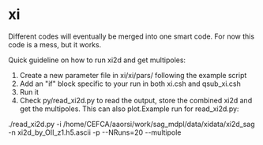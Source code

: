 # xi

Different codes will eventually be merged into one smart code. For now this code is a mess, but it works.

Quick guideline on how to run xi2d and get multipoles:

1. Create a new parameter file in xi/xi/pars/ following the example script
2. Add an "if" block specific to your run in both xi.csh and qsub_xi.csh
3. Run it
4. Check py/read_xi2d.py to read the output, store the combined xi2d and get the multipoles. This can also plot.Example run for read_xi2d.py:

./read_xi2d.py -i /home/CEFCA/aaorsi/work/sag_mdpl/data/xidata/xi2d_sag -n xi2d_by_OII_z1.h5.ascii -p --NRuns=20 --multipole

